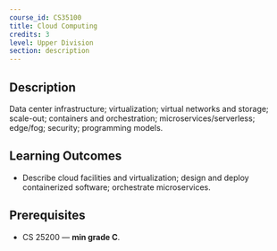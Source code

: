 ```yaml
---
course_id: CS35100
title: Cloud Computing
credits: 3
level: Upper Division
section: description
---
```


## Description
Data center infrastructure; virtualization; virtual networks and storage; scale-out; containers and orchestration; microservices/serverless; edge/fog; security; programming models.

## Learning Outcomes
- Describe cloud facilities and virtualization; design and deploy containerized software; orchestrate microservices.

## Prerequisites
- CS 25200 — **min grade C**.
